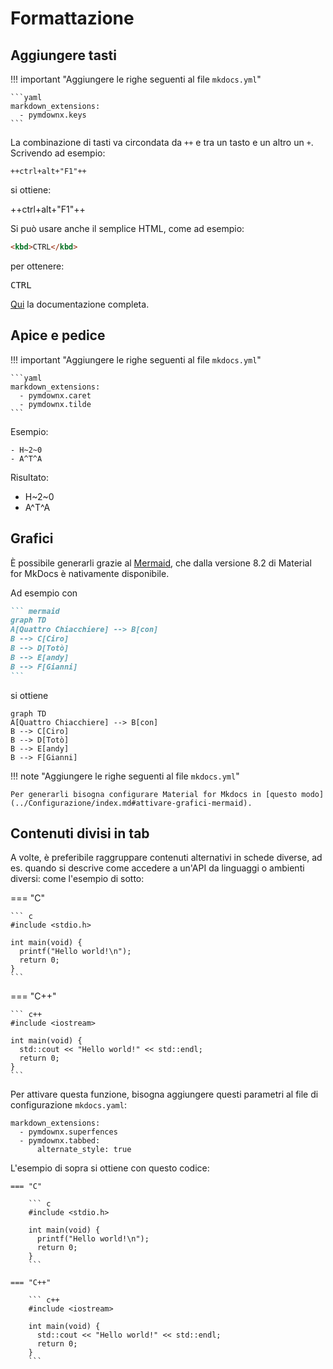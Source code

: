 # Formattazione

## Aggiungere tasti

!!! important "Aggiungere le righe seguenti al file `mkdocs.yml`"

    ```yaml
    markdown_extensions:
      - pymdownx.keys
    ```


La combinazione di tasti va circondata da `++` e tra un tasto e un altro un `+`. Scrivendo ad esempio:

```
++ctrl+alt+"F1"++
```

si ottiene:

++ctrl+alt+"F1"++

Si può usare anche il semplice HTML, come ad esempio:

```html
<kbd>CTRL</kbd>
```

per ottenere:

<kbd>CTRL</kbd>


[Qui](https://facelessuser.github.io/pymdown-extensions/extensions/keys/) la documentazione completa.

## Apice e pedice

!!! important "Aggiungere le righe seguenti al file `mkdocs.yml`"

    ```yaml
    markdown_extensions:
      - pymdownx.caret
      - pymdownx.tilde
    ```

Esempio:

```
- H~2~0
- A^T^A
```

Risultato:

- H~2~0
- A^T^A

## Grafici

È possibile generarli grazie al [Mermaid](https://mermaid-js.github.io/mermaid/#/), che dalla versione 8.2 di  Material for MkDocs è nativamente disponibile.

Ad esempio con

```` markdown
``` mermaid
graph TD
A[Quattro Chiacchiere] --> B[con]
B --> C[Ciro]
B --> D[Totò]
B --> E[andy]
B --> F[Gianni]
```
````

si ottiene

``` mermaid
graph TD
A[Quattro Chiacchiere] --> B[con]
B --> C[Ciro]
B --> D[Totò]
B --> E[andy]
B --> F[Gianni]
```

!!! note "Aggiungere le righe seguenti al file `mkdocs.yml`"

    Per generarli bisogna configurare Material for Mkdocs in [questo modo](../Configurazione/index.md#attivare-grafici-mermaid).

## Contenuti divisi in tab

A volte, è preferibile raggruppare contenuti alternativi in schede diverse, ad es. quando si descrive come accedere a un'API da linguaggi o ambienti diversi: come l'esempio di sotto:

=== "C"

    ``` c
    #include <stdio.h>

    int main(void) {
      printf("Hello world!\n");
      return 0;
    }
    ```

=== "C++"

    ``` c++
    #include <iostream>

    int main(void) {
      std::cout << "Hello world!" << std::endl;
      return 0;
    }
    ```

Per attivare questa funzione, bisogna aggiungere questi parametri al file di configurazione `mkdocs.yaml`:


```
markdown_extensions:
  - pymdownx.superfences
  - pymdownx.tabbed:
      alternate_style: true
```


L'esempio di sopra si ottiene con questo codice:

```
=== "C"

    ``` c
    #include <stdio.h>

    int main(void) {
      printf("Hello world!\n");
      return 0;
    }
    ```

=== "C++"

    ``` c++
    #include <iostream>

    int main(void) {
      std::cout << "Hello world!" << std::endl;
      return 0;
    }
    ```

```
